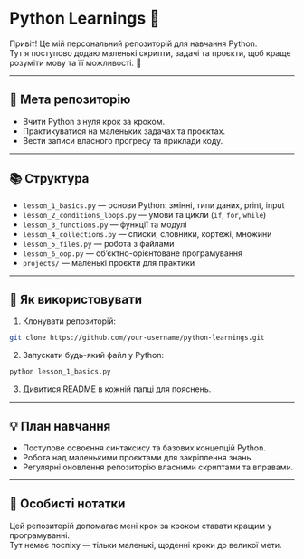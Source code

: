 # Python Learnings 🐍

Привіт! Це мій персональний репозиторій для навчання Python.  
Тут я поступово додаю маленькі скрипти, задачі та проєкти, щоб краще розуміти мову та її можливості. 🌸

---

## 📝 Мета репозиторію
- Вчити Python з нуля крок за кроком.
- Практикуватися на маленьких задачах та проєктах.
- Вести записи власного прогресу та приклади коду.

---

## 📚 Структура
- `lesson_1_basics.py` — основи Python: змінні, типи даних, print, input  
- `lesson_2_conditions_loops.py` — умови та цикли (`if`, `for`, `while`)  
- `lesson_3_functions.py` — функції та модулі  
- `lesson_4_collections.py` — списки, словники, кортежі, множини  
- `lesson_5_files.py` — робота з файлами  
- `lesson_6_oop.py` — об’єктно-орієнтоване програмування  
- `projects/` — маленькі проєкти для практики  

---

## 🚀 Як використовувати
1. Клонувати репозиторій:  
```bash
git clone https://github.com/your-username/python-learnings.git
```
2. Запускати будь-який файл у Python:  
```bash
python lesson_1_basics.py
```
3. Дивитися README в кожній папці для пояснень.

---

## 💡 План навчання
- Поступове освоєння синтаксису та базових концепцій Python.
- Робота над маленькими проєктами для закріплення знань.
- Регулярні оновлення репозиторію власними скриптами та вправами.

---

## 🌸 Особисті нотатки
Цей репозиторій допомагає мені крок за кроком ставати кращим у програмуванні.  
Тут немає поспіху — тільки маленькі, щоденні кроки до великої мети.
